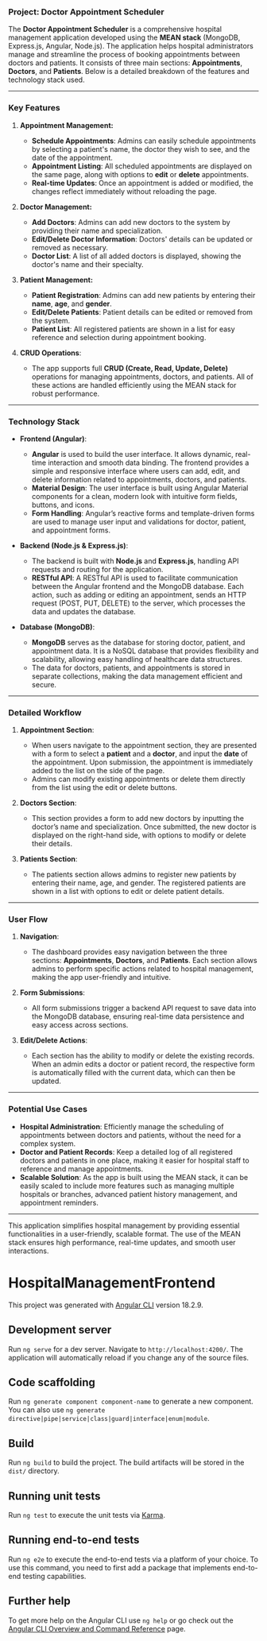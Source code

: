 ### Project: Doctor Appointment Scheduler

The **Doctor Appointment Scheduler** is a comprehensive hospital management application developed using the **MEAN stack** (MongoDB, Express.js, Angular, Node.js). The application helps hospital administrators manage and streamline the process of booking appointments between doctors and patients. It consists of three main sections: **Appointments**, **Doctors**, and **Patients**. Below is a detailed breakdown of the features and technology stack used.

---

### Key Features

1. **Appointment Management:**
   - **Schedule Appointments**: Admins can easily schedule appointments by selecting a patient's name, the doctor they wish to see, and the date of the appointment.
   - **Appointment Listing**: All scheduled appointments are displayed on the same page, along with options to **edit** or **delete** appointments.
   - **Real-time Updates**: Once an appointment is added or modified, the changes reflect immediately without reloading the page.

2. **Doctor Management:**
   - **Add Doctors**: Admins can add new doctors to the system by providing their name and specialization.
   - **Edit/Delete Doctor Information**: Doctors' details can be updated or removed as necessary.
   - **Doctor List**: A list of all added doctors is displayed, showing the doctor's name and their specialty.

3. **Patient Management:**
   - **Patient Registration**: Admins can add new patients by entering their **name**, **age**, and **gender**.
   - **Edit/Delete Patients**: Patient details can be edited or removed from the system.
   - **Patient List**: All registered patients are shown in a list for easy reference and selection during appointment booking.

4. **CRUD Operations**:
   - The app supports full **CRUD (Create, Read, Update, Delete)** operations for managing appointments, doctors, and patients. All of these actions are handled efficiently using the MEAN stack for robust performance.

---

### Technology Stack

- **Frontend (Angular)**:
   - **Angular** is used to build the user interface. It allows dynamic, real-time interaction and smooth data binding. The frontend provides a simple and responsive interface where users can add, edit, and delete information related to appointments, doctors, and patients.
   - **Material Design**: The user interface is built using Angular Material components for a clean, modern look with intuitive form fields, buttons, and icons.
   - **Form Handling**: Angular’s reactive forms and template-driven forms are used to manage user input and validations for doctor, patient, and appointment forms.

- **Backend (Node.js & Express.js)**:
   - The backend is built with **Node.js** and **Express.js**, handling API requests and routing for the application. 
   - **RESTful API**: A RESTful API is used to facilitate communication between the Angular frontend and the MongoDB database. Each action, such as adding or editing an appointment, sends an HTTP request (POST, PUT, DELETE) to the server, which processes the data and updates the database.

- **Database (MongoDB)**:
   - **MongoDB** serves as the database for storing doctor, patient, and appointment data. It is a NoSQL database that provides flexibility and scalability, allowing easy handling of healthcare data structures.
   - The data for doctors, patients, and appointments is stored in separate collections, making the data management efficient and secure.

---

### Detailed Workflow

1. **Appointment Section**:
   - When users navigate to the appointment section, they are presented with a form to select a **patient** and a **doctor**, and input the **date** of the appointment. Upon submission, the appointment is immediately added to the list on the side of the page.
   - Admins can modify existing appointments or delete them directly from the list using the edit or delete buttons.

2. **Doctors Section**:
   - This section provides a form to add new doctors by inputting the doctor’s name and specialization. Once submitted, the new doctor is displayed on the right-hand side, with options to modify or delete their details.

3. **Patients Section**:
   - The patients section allows admins to register new patients by entering their name, age, and gender. The registered patients are shown in a list with options to edit or delete patient details.

---

### User Flow

1. **Navigation**: 
   - The dashboard provides easy navigation between the three sections: **Appointments**, **Doctors**, and **Patients**. Each section allows admins to perform specific actions related to hospital management, making the app user-friendly and intuitive.

2. **Form Submissions**:
   - All form submissions trigger a backend API request to save data into the MongoDB database, ensuring real-time data persistence and easy access across sections.

3. **Edit/Delete Actions**:
   - Each section has the ability to modify or delete the existing records. When an admin edits a doctor or patient record, the respective form is automatically filled with the current data, which can then be updated.

---

### Potential Use Cases

- **Hospital Administration**: Efficiently manage the scheduling of appointments between doctors and patients, without the need for a complex system.
- **Doctor and Patient Records**: Keep a detailed log of all registered doctors and patients in one place, making it easier for hospital staff to reference and manage appointments.
- **Scalable Solution**: As the app is built using the MEAN stack, it can be easily scaled to include more features such as managing multiple hospitals or branches, advanced patient history management, and appointment reminders.

---

This application simplifies hospital management by providing essential functionalities in a user-friendly, scalable format. The use of the MEAN stack ensures high performance, real-time updates, and smooth user interactions.







# HospitalManagementFrontend

This project was generated with [Angular CLI](https://github.com/angular/angular-cli) version 18.2.9.

## Development server

Run `ng serve` for a dev server. Navigate to `http://localhost:4200/`. The application will automatically reload if you change any of the source files.

## Code scaffolding

Run `ng generate component component-name` to generate a new component. You can also use `ng generate directive|pipe|service|class|guard|interface|enum|module`.

## Build

Run `ng build` to build the project. The build artifacts will be stored in the `dist/` directory.

## Running unit tests

Run `ng test` to execute the unit tests via [Karma](https://karma-runner.github.io).

## Running end-to-end tests

Run `ng e2e` to execute the end-to-end tests via a platform of your choice. To use this command, you need to first add a package that implements end-to-end testing capabilities.

## Further help

To get more help on the Angular CLI use `ng help` or go check out the [Angular CLI Overview and Command Reference](https://angular.dev/tools/cli) page.
